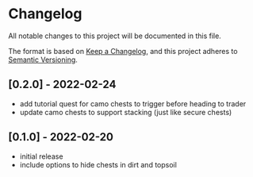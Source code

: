 # Changelog

All notable changes to this project will be documented in this file.

The format is based on [Keep a Changelog](https://keepachangelog.com/en/1.0.0/),
and this project adheres to [Semantic Versioning](https://semver.org/spec/v2.0.0.html).

## [0.2.0] - 2022-02-24

- add tutorial quest for camo chests to trigger before heading to trader
- update camo chests to support stacking (just like secure chests)

## [0.1.0] - 2022-02-20

- initial release
- include options to hide chests in dirt and topsoil
